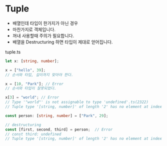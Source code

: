 # Tuple
- 배열인데 타입이 한가지가 아닌 경우
- 마찬가지로 객체입니다.
- 꺼내 사용할때 주의가 필요합니다.
- 배열을 Destructuring 하면 타입이 제대로 얻어집니다.

tuple.ts
```typescript
let x: [string, number];

x = ["hello", 39];
// 순서와 타입, 길이까지 맞아야 한다.

x = [10, "Park"]; // Error
// 순서와 타입이 잘못되었다.

x[3] = "world"; // Error
// Type '"world"' is not assignable to type 'undefined'.ts(2322)
// Tuple type '[string, number]' of length '2' has no element at index '3'.ts(2493)

const person: [string, number] = ["Park", 29];

// destructuring
const [first, second, third] = person;  // Error
// const third: undefined
// Tuple type '[string, number]' of length '2' has no element at index '2'.ts(2493)
```